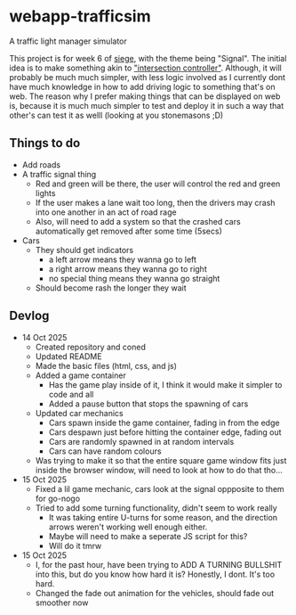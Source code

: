 # webapp-trafficsim
A traffic light manager simulator

This project is for week 6 of [siege](https://siege.hackclub.com), with the theme being "Signal". The initial idea is to make something akin to ["intersection controller"](https://play.google.com/store/apps/details?id=se.shadowtree.software.trafficbuilder&hl=en_GB&pli=1).
Although, it will probably be much much simpler, with less logic involved as I currently dont have much knowledge in how to add driving logic to something that's on web. The reason why I prefer making things that can be displayed on web is, because it is much much simpler to test and deploy it in such a way that other's can test it as welll (looking at you stonemasons ;D)

## Things to do

- Add roads
- A traffic signal thing
    - Red and green will be there, the user will control the red and green lights
    - If the user makes a lane wait too long, then the drivers may crash into one another in an act of road rage
    - Also, will need to add a system so that the crashed cars automatically get removed after some time (5secs)
- Cars
    - They should get indicators
        - a left arrow means they wanna go to left
        - a right arrow means they wanna go to right
        - no special thing means they wanna go straight
    - Should become rash the longer they wait

## Devlog

- 14 Oct 2025
    - Created repository and coned
    - Updated README
    - Made the basic files (html, css, and js)
    - Added a game container
        - Has the game play inside of it, I think it would make it simpler to code and all
        - Added a pause button that stops the spawning of cars
    - Updated car mechanics
        - Cars spawn inside the game container, fading in from the edge
        - Cars despawn just before hitting the container edge, fading out
        - Cars are randomly spawned in at random intervals
        - Cars can have random colours
    - Was trying to make it so that the entire square game window fits just inside the browser window, will need to look at how to do that tho...
- 15 Oct 2025
    - Fixed a lil game mechanic, cars look at the signal oppposite to them for go-nogo
    - Tried to add some turning functionality, didn't seem to work really
        - It was taking entire U-turns for some reason, and the direction arrows weren't working well enough either.
        - Maybe will need to make a seperate JS script for this?
        - Will do it tmrw
- 15 Oct 2025
    - I, for the past hour, have been trying to ADD A TURNING BULLSHIT into this, but do you know how hard it is? Honestly, I dont. It's too hard.
    - Changed the fade out animation for the vehicles, should fade out smoother now
